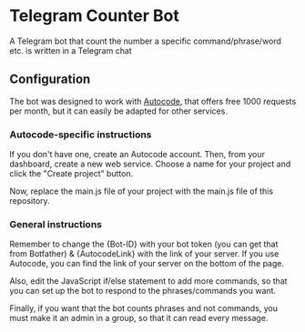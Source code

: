 # Telegram Counter Bot
A Telegram bot that count the number a specific command/phrase/word etc. is written in a Telegram chat

## Configuration
The bot was designed to work with [Autocode](https://autocode.com/), that offers free 1000 requests per month, but it can easily be adapted for other services.

### Autocode-specific instructions
If you don't have one, create an Autocode account. Then, from your dashboard, create a new web service. Choose a name for your project and click the "Create project" button. 


Now, replace the main.js file of your project with the main.js file of this repository. 

### General instructions

Remember to change the {Bot-ID} with your bot token (you can get that from Botfather) & {AutocodeLink} with the link of your server. If you use Autocode, you can find the link of your server on the bottom of the page.

Also, edit the JavaScript if/else statement to add more commands, so that you can set up the bot to respond to the phrases/commands you want.

Finally, if you want that the bot counts phrases and not commands, you must make it an admin in a group, so that it can read every message.
